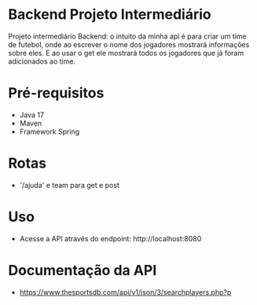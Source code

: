 ﻿# Backend Projeto Intermediário

Projeto intermediário Backend: o intuito da minha api é para criar um time de futebol, onde ao escrever o nome dos jogadores mostrará informações sobre eles. E ao usar o get ele mostrará todos os jogadores que já foram adicionados ao time.


# Pré-requisitos
- Java 17
- Maven
- Framework Spring

# Rotas 
- '/ajuda' e team para get e post

# Uso
- Acesse a API através do endpoint: http://localhost:8080

# Documentação da API
- https://www.thesportsdb.com/api/v1/json/3/searchplayers.php?p
  
